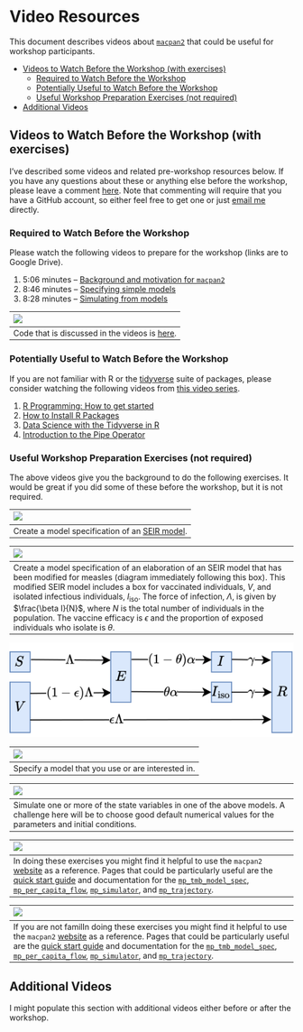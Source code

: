 Video Resources
================

This document describes videos about
[`macpan2`](https://canmod.github.io/macpan2/) that could be useful for
workshop participants.

-   [Videos to Watch Before the Workshop (with
    exercises)](#videos-to-watch-before-the-workshop-with-exercises)
    -   [Required to Watch Before the
        Workshop](#required-to-watch-before-the-workshop)
    -   [Potentially Useful to Watch Before the
        Workshop](#potentially-useful-to-watch-before-the-workshop)
    -   [Useful Workshop Preparation Exercises (not
        required)](#useful-workshop-preparation-exercises-not-required)
-   [Additional Videos](#additional-videos)

## Videos to Watch Before the Workshop (with exercises)

I’ve described some videos and related pre-workshop resources below. If
you have any questions about these or anything else before the workshop,
please leave a comment
[here](https://github.com/canmod/macpan-workshop/issues/7). Note that
commenting will require that you have a GitHub account, so either feel
free to get one or just [email me](mailto:swalk@mcmaster.ca) directly.

### Required to Watch Before the Workshop

Please watch the following videos to prepare for the workshop (links are
to Google Drive).

1.  5:06 minutes – [Background and motivation for
    `macpan2`](https://drive.google.com/file/d/1GPNZX59sJyfcIvScgnY78BBYlPO1fyOE)
2.  8:46 minutes – [Specifying simple
    models](https://drive.google.com/file/d/1BwAYWPi6e3PDn4AhqVsM14KkHie6Vx26)
3.  8:28 minutes – [Simulating from
    models](https://drive.google.com/file/d/1x3BTWenFmKokCG3IS4JcI5h8kj8J24y6)

| <img src="images/tip.svg" width="120" />                                                                                 |
|:-------------------------------------------------------------------------------------------------------------------------|
| Code that is discussed in the videos is [here](https://github.com/canmod/macpan-workshop/blob/main/code/intro-videos.R). |

### Potentially Useful to Watch Before the Workshop

If you are not familiar with R or the
[tidyverse](https://www.tidyverse.org/) suite of packages, please
consider watching the following videos from [this video
series](https://www.youtube.com/playlist?list=PL9qLtkRkGWLeh9UNptt_734t0u1zXz5wy).

1.  [R Programming: How to get
    started](https://www.youtube.com/watch?v=Ld_JZNNahbQ&list=PL9qLtkRkGWLeh9UNptt_734t0u1zXz5wy&index=3&pp=iAQB)
2.  [How to Install R
    Packages](https://www.youtube.com/watch?v=2bjeUV_ySyM&list=PL9qLtkRkGWLeh9UNptt_734t0u1zXz5wy&index=4)
3.  [Data Science with the Tidyverse in
    R](https://www.youtube.com/watch?v=q0uGggl3RbM&list=PL9qLtkRkGWLeh9UNptt_734t0u1zXz5wy&index=6)
4.  [Introduction to the Pipe
    Operator](https://www.youtube.com/watch?v=Stt3qEuIeso&list=PL9qLtkRkGWLeh9UNptt_734t0u1zXz5wy&index=6&pp=iAQB)

### Useful Workshop Preparation Exercises (not required)

The above videos give you the background to do the following exercises.
It would be great if you did some of these before the workshop, but it
is not required.

| <img src="images/exercise.svg" width="120" />                                                                                       |
|:------------------------------------------------------------------------------------------------------------------------------------|
| Create a model specification of an [SEIR model](https://en.wikipedia.org/wiki/Compartmental_models_in_epidemiology#The_SEIR_model). |

| <img src="images/exercise.svg" width="120" />                                                                                                                                                                                                                                                                                                                                                                                                                                                                        |
|:---------------------------------------------------------------------------------------------------------------------------------------------------------------------------------------------------------------------------------------------------------------------------------------------------------------------------------------------------------------------------------------------------------------------------------------------------------------------------------------------------------------------|
| Create a model specification of an elaboration of an SEIR model that has been modified for measles (diagram immediately following this box). This modified SEIR model includes a box for vaccinated individuals, $V$, and isolated infectious individuals, $I_\text{iso}$. The force of infection, $\Lambda$, is given by $\frac{\beta I}{N}$, where $N$ is the total number of individuals in the population. The vaccine efficacy is $\epsilon$ and the proportion of exposed individuals who isolate is $\theta$. |

<img src="diagrams/measles-mike.svg" width="700" />

| <img src="images/exercise.svg" width="120" />      |
|:---------------------------------------------------|
| Specify a model that you use or are interested in. |

| <img src="images/exercise.svg" width="120" />                                                                                                                                       |
|:------------------------------------------------------------------------------------------------------------------------------------------------------------------------------------|
| Simulate one or more of the state variables in one of the above models. A challenge here will be to choose good default numerical values for the parameters and initial conditions. |

| <img src="images/tip.svg" width="120" />                                                                                                                                                                                                                                                                                                                                                                                                                                                                                                                                                                                        |
|:--------------------------------------------------------------------------------------------------------------------------------------------------------------------------------------------------------------------------------------------------------------------------------------------------------------------------------------------------------------------------------------------------------------------------------------------------------------------------------------------------------------------------------------------------------------------------------------------------------------------------------|
| In doing these exercises you might find it helpful to use the `macpan2` [website](https://canmod.github.io/macpan2) as a reference. Pages that could be particularly useful are the [quick start guide](https://canmod.github.io/macpan2/articles/quickstart) and documentation for the [`mp_tmb_model_spec`](https://canmod.github.io/macpan2/reference/mp_tmb_model_spec), [`mp_per_capita_flow`](https://canmod.github.io/macpan2/reference/mp_per_capita_flow), [`mp_simulator`](https://canmod.github.io/macpan2/reference/mp_simulator), and [`mp_trajectory`](https://canmod.github.io/macpan2/reference/mp_trajectory). |

| <img src="images/tip.svg" width="120" />                                                                                                                                                                                                                                                                                                                                                                                                                                                                                                                                                                                                            |
|:----------------------------------------------------------------------------------------------------------------------------------------------------------------------------------------------------------------------------------------------------------------------------------------------------------------------------------------------------------------------------------------------------------------------------------------------------------------------------------------------------------------------------------------------------------------------------------------------------------------------------------------------------|
| If you are not familIn doing these exercises you might find it helpful to use the `macpan2` [website](https://canmod.github.io/macpan2) as a reference. Pages that could be particularly useful are the [quick start guide](https://canmod.github.io/macpan2/articles/quickstart) and documentation for the [`mp_tmb_model_spec`](https://canmod.github.io/macpan2/reference/mp_tmb_model_spec), [`mp_per_capita_flow`](https://canmod.github.io/macpan2/reference/mp_per_capita_flow), [`mp_simulator`](https://canmod.github.io/macpan2/reference/mp_simulator), and [`mp_trajectory`](https://canmod.github.io/macpan2/reference/mp_trajectory). |

## Additional Videos

I might populate this section with additional videos either before or
after the workshop.

